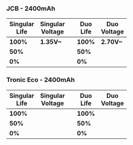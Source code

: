 ### JCB - 2400mAh

| Singular<br>Life | Singular<br>Voltage |     | Duo<br>Life | Duo<br>Voltage |
| ---------------- | ------------------- | --- | ----------- | -------------- |
| **100%**         | **1.35V~**          |     | **100%**    | **2.70V~**     |
| **50%**          |                     |     | **50%**     |                |
| **0%**           |                     |     | **0%**      |                |

### Tronic Eco - 2400mAh
| Singular<br>Life | Singular<br>Voltage |     | Duo<br>Life | Duo<br>Voltage |
| ---------------- | ------------------- | --- | ----------- | -------------- |
| **100%**         |                     |     | **100%**    |                |
| **50%**          |                     |     | **50%**     |                |
| **0%**           |                     |     | **0%**      |                |
